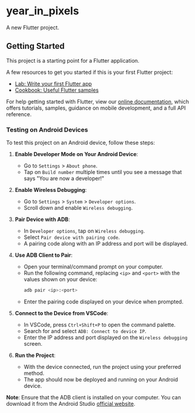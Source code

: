 # year_in_pixels

A new Flutter project.

## Getting Started

This project is a starting point for a Flutter application.

A few resources to get you started if this is your first Flutter project:

- [Lab: Write your first Flutter app](https://flutter.dev/docs/get-started/codelab)
- [Cookbook: Useful Flutter samples](https://flutter.dev/docs/cookbook)

For help getting started with Flutter, view our
[online documentation](https://flutter.dev/docs), which offers tutorials,
samples, guidance on mobile development, and a full API reference.

### Testing on Android Devices

To test this project on an Android device, follow these steps:

1. **Enable Developer Mode on Your Android Device**:
   - Go to `Settings` > `About phone`.
   - Tap on `Build number` multiple times until you see a message that says "You are now a developer!"

2. **Enable Wireless Debugging**:
   - Go to `Settings` > `System` > `Developer options`.
   - Scroll down and enable `Wireless debugging`.

3. **Pair Device with ADB**:
   - In `Developer options`, tap on `Wireless debugging`.
   - Select `Pair device with pairing code`.
   - A pairing code along with an IP address and port will be displayed.

4. **Use ADB Client to Pair**:
   - Open your terminal/command prompt on your computer.
   - Run the following command, replacing `<ip>` and `<port>` with the values shown on your device:
     ```bash
     adb pair <ip>:<port>
     ```
   - Enter the pairing code displayed on your device when prompted.

5. **Connect to the Device from VSCode**:
   - In VSCode, press `Ctrl+Shift+P` to open the command palette.
   - Search for and select `ADB: Connect to device IP`.
   - Enter the IP address and port displayed on the `Wireless debugging` screen.

6. **Run the Project**:
   - With the device connected, run the project using your preferred method.
   - The app should now be deployed and running on your Android device.

**Note**: Ensure that the ADB client is installed on your computer. You can download it from the Android Studio [official website](https://developer.android.com/studio).

